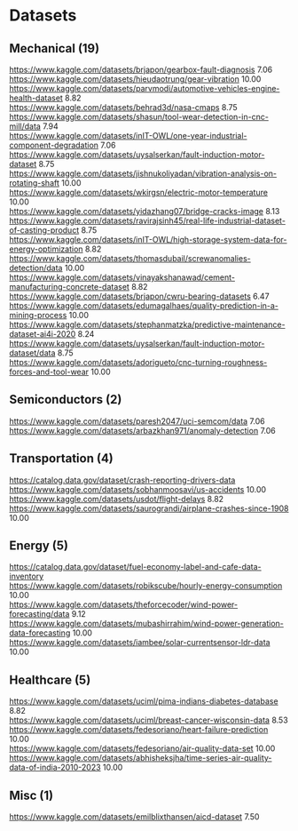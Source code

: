 # Datasets

## Mechanical (19)

https://www.kaggle.com/datasets/brjapon/gearbox-fault-diagnosis 7.06 <br>
https://www.kaggle.com/datasets/hieudaotrung/gear-vibration 10.00 <br>
https://www.kaggle.com/datasets/parvmodi/automotive-vehicles-engine-health-dataset 8.82 <br>
https://www.kaggle.com/datasets/behrad3d/nasa-cmaps 8.75 <br>
https://www.kaggle.com/datasets/shasun/tool-wear-detection-in-cnc-mill/data 7.94 <br>
https://www.kaggle.com/datasets/inIT-OWL/one-year-industrial-component-degradation 7.06 <br>
https://www.kaggle.com/datasets/uysalserkan/fault-induction-motor-dataset 8.75 <br>
https://www.kaggle.com/datasets/jishnukoliyadan/vibration-analysis-on-rotating-shaft 10.00 <br>
https://www.kaggle.com/datasets/wkirgsn/electric-motor-temperature 10.00 <br>
https://www.kaggle.com/datasets/yidazhang07/bridge-cracks-image 8.13 <br>
https://www.kaggle.com/datasets/ravirajsinh45/real-life-industrial-dataset-of-casting-product 8.75 <br>
https://www.kaggle.com/datasets/inIT-OWL/high-storage-system-data-for-energy-optimization 8.82 <br>
https://www.kaggle.com/datasets/thomasdubail/screwanomalies-detection/data 10.00 <br>
https://www.kaggle.com/datasets/vinayakshanawad/cement-manufacturing-concrete-dataset 8.82 <br>
https://www.kaggle.com/datasets/brjapon/cwru-bearing-datasets 6.47 <br>
https://www.kaggle.com/datasets/edumagalhaes/quality-prediction-in-a-mining-process 10.00 <br>
https://www.kaggle.com/datasets/stephanmatzka/predictive-maintenance-dataset-ai4i-2020 8.24 <br>
https://www.kaggle.com/datasets/uysalserkan/fault-induction-motor-dataset/data 8.75 <br>
https://www.kaggle.com/datasets/adorigueto/cnc-turning-roughness-forces-and-tool-wear 10.00 <br>

## Semiconductors (2)

https://www.kaggle.com/datasets/paresh2047/uci-semcom/data 7.06 <br>
https://www.kaggle.com/datasets/arbazkhan971/anomaly-detection 7.06 <br>

## Transportation (4)

https://catalog.data.gov/dataset/crash-reporting-drivers-data <br>
https://www.kaggle.com/datasets/sobhanmoosavi/us-accidents 10.00 <br>
https://www.kaggle.com/datasets/usdot/flight-delays 8.82 <br>
https://www.kaggle.com/datasets/saurograndi/airplane-crashes-since-1908 10.00 <br>

## Energy (5)

https://catalog.data.gov/dataset/fuel-economy-label-and-cafe-data-inventory <br>
https://www.kaggle.com/datasets/robikscube/hourly-energy-consumption 10.00 <br>
https://www.kaggle.com/datasets/theforcecoder/wind-power-forecasting/data 9.12 <br>
https://www.kaggle.com/datasets/mubashirrahim/wind-power-generation-data-forecasting 10.00 <br>
https://www.kaggle.com/datasets/iambee/solar-currentsensor-ldr-data 10.00 <br>

## Healthcare (5)

https://www.kaggle.com/datasets/uciml/pima-indians-diabetes-database 8.82 <br>
https://www.kaggle.com/datasets/uciml/breast-cancer-wisconsin-data 8.53 <br>
https://www.kaggle.com/datasets/fedesoriano/heart-failure-prediction 10.00 <br>
https://www.kaggle.com/datasets/fedesoriano/air-quality-data-set 10.00 <br>
https://www.kaggle.com/datasets/abhisheksjha/time-series-air-quality-data-of-india-2010-2023 10.00 <br>

## Misc (1)
https://www.kaggle.com/datasets/emilblixthansen/aicd-dataset 7.50 <br>
